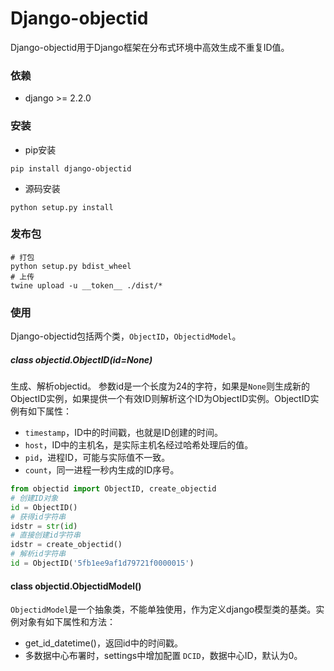 # Django-objectid

Django-objectid用于Django框架在分布式环境中高效生成不重复ID值。

### 依赖
+ django >= 2.2.0

### 安装
+ pip安装
```shell
pip install django-objectid
```
+ 源码安装
```shell
python setup.py install
```
### 发布包
```shell
# 打包
python setup.py bdist_wheel
# 上传
twine upload -u __token__ ./dist/*
```

### 使用
Django-objectid包括两个类，`ObjectID`，`ObjectidModel`。
##### class objectid.ObjectID(id=None)
生成、解析objectid。
参数id是一个长度为24的字符，如果是`None`则生成新的ObjectID实例，如果提供一个有效ID则解析这个ID为ObjectID实例。ObjectID实例有如下属性：
+ `timestamp`，ID中的时间戳，也就是ID创建的时间。 
+ `host`，ID中的主机名，是实际主机名经过哈希处理后的值。
+ `pid`，进程ID，可能与实际值不一致。
+ `count`，同一进程一秒内生成的ID序号。


```python
from objectid import ObjectID, create_objectid
# 创建ID对象
id = ObjectID()
# 获得id字符串
idstr = str(id)
# 直接创建id字符串
idstr = create_objectid()
# 解析id字符串
id = ObjectID('5fb1ee9af1d79721f0000015')
```
#### class objectid.ObjectidModel()
`ObjectidModel`是一个抽象类，不能单独使用，作为定义django模型类的基类。实例对象有如下属性和方法：
+ get_id_datetime()，返回id中的时间戳。
+ 多数据中心布署时，settings中增加配置 `DCID`，数据中心ID，默认为0。
